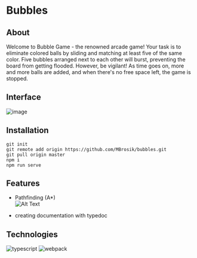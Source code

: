 # Bubbles

## About 
Welcome to Bubble Game - the renowned arcade game! Your task is to eliminate colored balls by sliding and matching at least five of the same color. Five bubbles arranged next to each other will burst, preventing the board from getting flooded. However, be vigilant! As time goes on, more and more balls are added, and when there's no free space left, the game is stopped.


## Interface
![image](https://user-images.githubusercontent.com/63966121/172720645-eb38ed33-58ff-4e3e-bdee-12cb38e49f3e.png)

## Installation
```
git init
git remote add origin https://github.com/MBrosik/bubbles.git
git pull origin master
npm i
npm run serve
``` 



## Features
- Pathfinding (A*) <br/>
![Alt Text](https://upload.wikimedia.org/wikipedia/commons/c/c2/Astarpathfinding.gif)

- creating documentation with typedoc


## Technologies
![typescript](https://img.shields.io/badge/typescript-3178C6?style=for-the-badge&logo=typescript&logoColor=FFFFFF)
![webpack](https://img.shields.io/badge/webpack-8DD6F9?style=for-the-badge&logo=webpack&logoColor=black)
